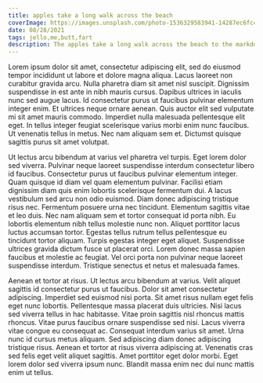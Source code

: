 ```yaml
---
title: apples take a long walk across the beach
coverImage: https://images.unsplash.com/photo-1536329583941-14287ec6fc4e?ixid=MnwxMjA3fDF8MHxwaG90by1wYWdlfHx8fGVufDB8fHx8&ixlib=rb-1.2.1&auto=format&fit=crop&w=800&q=80
date: 08/28/2021
tags: jello,me,butt,fart
description: The apples take a long walk across the beach to the markdown to html.
---
```


Lorem ipsum dolor sit amet, consectetur adipiscing elit, sed do eiusmod tempor incididunt ut labore et dolore magna aliqua. Lacus laoreet non curabitur gravida arcu. Nulla pharetra diam sit amet nisl suscipit. Dignissim suspendisse in est ante in nibh mauris cursus. Dapibus ultrices in iaculis nunc sed augue lacus. Id consectetur purus ut faucibus pulvinar elementum integer enim. Et ultrices neque ornare aenean. Quis auctor elit sed vulputate mi sit amet mauris commodo. Imperdiet nulla malesuada pellentesque elit eget. In tellus integer feugiat scelerisque varius morbi enim nunc faucibus. Ut venenatis tellus in metus. Nec nam aliquam sem et. Dictumst quisque sagittis purus sit amet volutpat.

Ut lectus arcu bibendum at varius vel pharetra vel turpis. Eget lorem dolor sed viverra. Pulvinar neque laoreet suspendisse interdum consectetur libero id faucibus. Consectetur purus ut faucibus pulvinar elementum integer. Quam quisque id diam vel quam elementum pulvinar. Facilisi etiam dignissim diam quis enim lobortis scelerisque fermentum dui. A lacus vestibulum sed arcu non odio euismod. Diam donec adipiscing tristique risus nec. Fermentum posuere urna nec tincidunt. Elementum sagittis vitae et leo duis. Nec nam aliquam sem et tortor consequat id porta nibh. Eu lobortis elementum nibh tellus molestie nunc non. Aliquet porttitor lacus luctus accumsan tortor. Egestas tellus rutrum tellus pellentesque eu tincidunt tortor aliquam. Turpis egestas integer eget aliquet. Suspendisse ultrices gravida dictum fusce ut placerat orci. Lorem donec massa sapien faucibus et molestie ac feugiat. Vel orci porta non pulvinar neque laoreet suspendisse interdum. Tristique senectus et netus et malesuada fames.

Aenean et tortor at risus. Ut lectus arcu bibendum at varius. Velit aliquet sagittis id consectetur purus ut faucibus. Dolor sit amet consectetur adipiscing. Imperdiet sed euismod nisi porta. Sit amet risus nullam eget felis eget nunc lobortis. Pellentesque massa placerat duis ultricies. Nisi lacus sed viverra tellus in hac habitasse. Vitae proin sagittis nisl rhoncus mattis rhoncus. Vitae purus faucibus ornare suspendisse sed nisi. Lacus viverra vitae congue eu consequat ac. Consequat interdum varius sit amet. Urna nunc id cursus metus aliquam. Sed adipiscing diam donec adipiscing tristique risus. Aenean et tortor at risus viverra adipiscing at. Venenatis cras sed felis eget velit aliquet sagittis. Amet porttitor eget dolor morbi. Eget lorem dolor sed viverra ipsum nunc. Blandit massa enim nec dui nunc mattis enim ut tellus.
